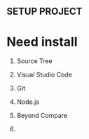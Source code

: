 ## SETUP PROJECT

# Need install

1. Source Tree

2. Visual Studio Code

3. Git

4. Node.js

5. Beyond Compare 

6. 
